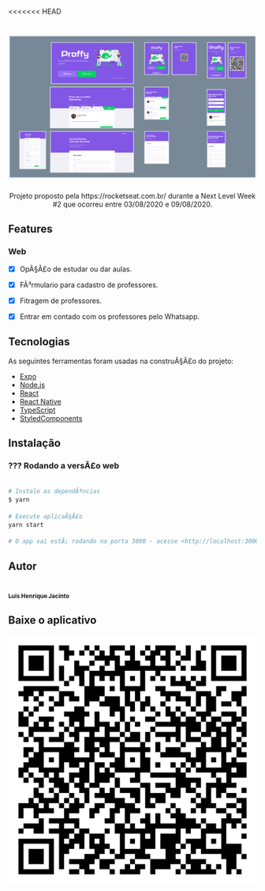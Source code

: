 <<<<<<< HEAD
<h1 align="center">
  <img src="./readme-images/web-version.png" />
</h1>

<p align="center" id="description">
  Projeto proposto pela https://rocketseat.com.br/ durante a Next Level Week #2 que ocorreu entre 03/08/2020 e 09/08/2020.
</p>

<h2 id="features">
  Features
</h2>

### Web

- [x] OpÃ§Ã£o de estudar ou dar aulas.
- [x] FÃ³rmulario para cadastro de professores.
- [x] Fitragem de professores.
- [x] Entrar em contado com os professores pelo Whatsapp.


<h2 id="tecnologias">
  Tecnologias
</h2>

 As seguintes ferramentas foram usadas na construÃ§Ã£o do projeto:

- [Expo](https://expo.io/)
- [Node.js](https://nodejs.org/en/)
- [React](https://pt-br.reactjs.org/)
- [React Native](https://reactnative.dev/)
- [TypeScript](https://www.typescriptlang.org/)
- [StyledComponents](https://styled-components.com/)

<h2 id="install">
   Instalação
</h2>

### ??? Rodando a versÃ£o web

```bash

# Instale as dependÃªncias
$ yarn

# Execute aplicaÃ§Ã£o
yarn start

# O app vai estÃ¡ rodando na porta 3000 - acesse <http://localhost:3000>
```

<h2 id="author">
   Autor
</h2>

<a href="https://github.com/luishjacinto/">
 <img src="https://avatars1.githubusercontent.com/u/26474798?s=460&u=9dd98b5acde01226dcb42630c5ceec94cdd18268&v=4" width="100px;" alt=""/>
 <br />
 <sub><b>Luis Henrique Jacinto</b></sub>
</a>


<h2 id="author">
   Baixe o aplicativo
</h2>

<a align="center" href="https://github.com/luishjacinto/">
   <img src="./src/assets/images/qr-code.svg" />
</a>

